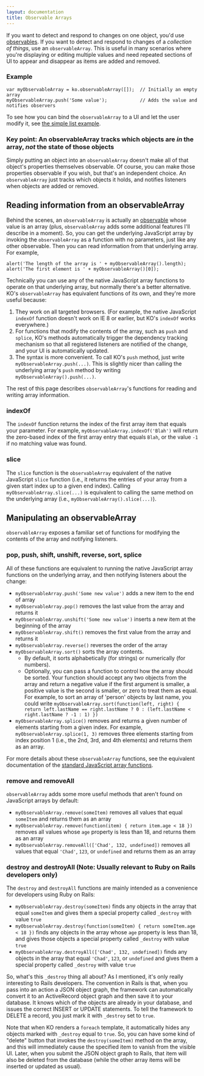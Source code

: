 ```yaml
---
layout: documentation
title: Observable Arrays
---
```


If you want to detect and respond to changes on one object, you'd use [observables](observables.html). If you want to detect and respond to changes of a *collection of things*, use an `observableArray`. This is useful in many scenarios where you're displaying or editing multiple values and need repeated sections of UI to appear and disappear as items are added and removed.

### Example

    var myObservableArray = ko.observableArray([]);  // Initially an empty array
    myObservableArray.push('Some value');            // Adds the value and notifies observers

To see how you can bind the `observableArray` to a UI and let the user modify it, see [the simple list example](../examples/simpleList.html).

### Key point: An observableArray tracks which objects are *in* the array, *not* the state of those objects

Simply putting an object into an `observableArray` doesn't make all of that object's properties themselves observable. Of course, you can make those properties observable if you wish, but that's an independent choice. An `observableArray` just tracks which objects it holds, and notifies listeners when objects are added or removed.

## Reading information from an observableArray

Behind the scenes, an `observableArray` is actually an [observable](observables.html) whose value is an array (plus, `observableArray` adds some additional features I'll describe in a moment). So, you can get the underlying JavaScript array by invoking the `observableArray` as a function with no parameters, just like any other observable. Then you can read information from that underlying array. For example,

    alert('The length of the array is ' + myObservableArray().length);
    alert('The first element is ' + myObservableArray()[0]);

Technically you can use any of the native JavaScript array functions to operate on that underlying array, but normally there's a better alternative. KO's `observableArray` has equivalent functions of its own, and they're more useful because:

 1. They work on all targeted browsers. (For example, the native JavaScript `indexOf` function doesn't work on IE 8 or earlier, but KO's `indexOf` works everywhere.)
 1. For functions that modify the contents of the array, such as `push` and `splice`, KO's methods automatically trigger the dependency tracking mechanism so that all registered listeners are notified of the change, and your UI is automatically updated.
 1. The syntax is more convenient. To call KO's `push` method, just write `myObservableArray.push(...)`. This is slightly nicer than calling the underlying array's `push` method by writing `myObservableArray().push(...)`.
 
The rest of this page describes `observableArray`'s functions for reading and writing array information.

### indexOf

The `indexOf` function returns the index of the first array item that equals your parameter. For example, `myObservableArray.indexOf('Blah')` will return the zero-based index of the first array entry that equals `Blah`, or the value `-1` if no matching value was found.

### slice

The `slice` function is the `observableArray` equivalent of the native JavaScript `slice` function (i.e., it returns the entries of your array from a given start index up to a given end index). Calling `myObservableArray.slice(...)` is equivalent to calling the same method on the underlying array (i.e., `myObservableArray().slice(...)`).

## Manipulating an observableArray

`observableArray` exposes a familiar set of functions for modifying the contents of the array and notifying listeners. 

### pop, push, shift, unshift, reverse, sort, splice

All of these functions are equivalent to running the native JavaScript array functions on the underlying array, and then notifying listeners about the change:

 * `myObservableArray.push('Some new value')` adds a new item to the end of array
 * `myObservableArray.pop()` removes the last value from the array and returns it 
 * `myObservableArray.unshift('Some new value')` inserts a new item at the beginning of the array
 * `myObservableArray.shift()` removes the first value from the array and returns it
 * `myObservableArray.reverse()` reverses the order of the array
 * `myObservableArray.sort()` sorts the array contents.
   * By default, it sorts alphabetically (for strings) or numerically (for numbers). 
   * Optionally, you can pass a function to control how the array should be sorted. Your function should accept any two objects from the array and return a negative value if the first argument is smaller, a positive value is the second is smaller, or zero to treat them as equal. For example, to sort an array of 'person' objects by last name, you could write `myObservableArray.sort(function(left, right) { return left.lastName == right.lastName ? 0 : (left.lastName < right.lastName ? -1 : 1) })`
 * `myObservableArray.splice()` removes and returns a given number of elements starting from a given index. For example, `myObservableArray.splice(1, 3)` removes three elements starting from index position 1 (i.e., the 2nd, 3rd, and 4th elements) and returns them as an array.

For more details about these `observableArray` functions, see the equivalent documentation of the [standard JavaScript array functions](http://www.w3schools.com/jsref/jsref_obj_array.asp).

### remove and removeAll

`observableArray` adds some more useful methods that aren't found on JavaScript arrays by default:

 * `myObservableArray.remove(someItem)` removes all values that equal `someItem` and returns them as an array
 * `myObservableArray.remove(function(item) { return item.age < 18 })` removes all values whose `age` property is less than 18, and returns them as an array
 * `myObservableArray.removeAll(['Chad', 132, undefined])` removes all values that equal `'Chad'`, `123`, or `undefined` and returns them as an array

### destroy and destroyAll (Note: Usually relevant to Ruby on Rails developers only)

The `destroy` and `destroyAll` functions are mainly intended as a convenience for developers using Ruby on Rails:

 * `myObservableArray.destroy(someItem)` finds any objects in the array that equal `someItem` and gives them a special property called `_destroy` with value `true`
 * `myObservableArray.destroy(function(someItem) { return someItem.age < 18 })` finds any objects in the array whose `age` property is less than 18, and gives those objects a special property called `_destroy` with value `true`
 * `myObservableArray.destroyAll(['Chad', 132, undefined])` finds any objects in the array that equal `'Chad'`, `123`, or `undefined` and gives them a special property called `_destroy` with value `true`
 
So, what's this `_destroy` thing all about? As I mentioned, it's only really interesting to Rails developers. The convention in Rails is that, when you pass into an action a JSON object graph, the framework can automatically convert it to an ActiveRecord object graph and then save it to your database. It knows which of the objects are already in your database, and issues the correct INSERT or UPDATE statements. To tell the framework to DELETE a record, you just mark it with `_destroy` set to `true`. 

Note that when KO renders a `foreach` template, it automatically hides any objects marked with `_destroy` equal to `true`. So, you can have some kind of "delete" button that invokes the `destroy(someItem)` method on the array, and this will immediately cause the specified item to vanish from the visible UI. Later, when you submit the JSON object graph to Rails, that item will also be deleted from the database (while the other array items will be inserted or updated as usual).